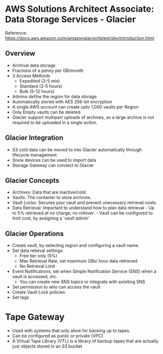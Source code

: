 # AWS Solutions Architect Associate: Data Storage Services - Glacier
Reference: https://docs.aws.amazon.com/amazonglacier/latest/dev/introduction.html
## Overview
- Archival data storage
- Fractions of a penny per GB/month
- 3 Access Methods
    - Expedited (3-5 min)
    - Standard (3-5 hours)
    - Bulk (5-12 hours)
- Admins define the region for data storage
- Automatically stored with AES 256-bit encryption
- A single AWS account can create upto 1,000 vaults per Region
- Only Empty vaults can be deleted
- Glacier support multipart uploads of archives, so a large archive is not required to be uploaded in a single action. 

## Glacier Integration
- S3 cold data can be moved to into Glacier automatically through lifecycle management
- Snow devices can be used to import data
- Storage Gateway can connect to Glacier

## Glacier Concepts
- Archives: Data that are inactive/cold.
- Vaults: The container to store archives.
- Vault Locks: Secures your vault and prevent unecessary retrieval costs. 
- Data Retrieval: Important to understand how to plan data retrieval
        - Up to 5% retrieved at no charge, no rollover. 
        - Vault can be configured to limit cost, by assigning a 'vault admin' 

## Glacier Operations
- Create vault, by selecting region and configuring a vault name.
- Set data retieval settings:
    - Free tier only (5%)
    - Max Retrieval Rate, set maximum GBs/ hour data retrieved 
    - No Retrieval Limit
- Event Notifications, set when Simple Notification Service (SNS) when a vault is accessed, etc.
    - You can create new SNS topics or integrate with exisiting SNS
- Set permission to who can access the vault
- Create Vault Lock policies
- Set tags


# Tape Gateway 
- Used with systems that only allow for backing up to tapes.
- Can be configured as punlic or private (VPC)
- A Virtual Tape Library (VTL) is a library of backup tapes that are actually just objects stored in an S3 bucket
